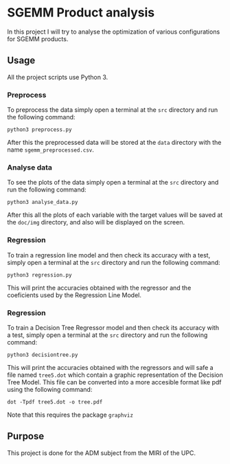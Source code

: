 # SGEMM Product analysis
In this project I will try to analyse the optimization of various configurations for SGEMM products.
## Usage
All the project scripts use Python 3.
### Preprocess
To preprocess the data simply open a terminal at the `src` directory and run the following command:
```
python3 preprocess.py
```
After this the preprocessed data will be stored at the `data` directory with the name `sgemm_preprocessed.csv`.
### Analyse data
To see the plots of the data simply open a terminal at the `src` directory and run the following command:
```
python3 analyse_data.py
```
After this all the plots of each variable with the target values will be saved at the `doc/img` directory, and also will be displayed on the screen.
### Regression
To train a regression line model and then check its accuracy with a test, simply open a terminal at the `src` directory and run the following command:
```
python3 regression.py
```
This will print the accuracies obtained with the regressor and the coeficients used by the Regression Line Model.
### Regression
To train a Decision Tree Regressor model and then check its accuracy with a test, simply open a terminal at the `src` directory and run the following command:
```
python3 decisiontree.py
```
This will print the accuracies obtained with the regressors and will safe a file named `tree5.dot` which contain a graphic representation of the Decision Tree Model. This file can be converted into a more accesible format like pdf using the following command:
```
dot -Tpdf tree5.dot -o tree.pdf
```
Note that this requires the package `graphviz`
## Purpose
This project is done for the ADM subject from the MIRI of the UPC.
